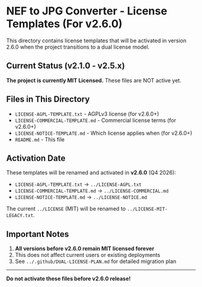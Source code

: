 # NEF to JPG Converter - License Templates (For v2.6.0)

This directory contains license templates that will be activated in version 2.6.0 when the project transitions to a dual license model.

## Current Status (v2.1.0 - v2.5.x)

**The project is currently MIT Licensed.** These files are NOT active yet.

## Files in This Directory

- `LICENSE-AGPL-TEMPLATE.txt` - AGPLv3 license (for v2.6.0+)
- `LICENSE-COMMERCIAL-TEMPLATE.md` - Commercial license terms (for v2.6.0+)
- `LICENSE-NOTICE-TEMPLATE.md` - Which license applies when (for v2.6.0+)
- `README.md` - This file

## Activation Date

These templates will be renamed and activated in **v2.6.0** (Q4 2026):
- `LICENSE-AGPL-TEMPLATE.txt` → `../LICENSE-AGPL.txt`
- `LICENSE-COMMERCIAL-TEMPLATE.md` → `../LICENSE-COMMERCIAL.md`
- `LICENSE-NOTICE-TEMPLATE.md` → `../LICENSE-NOTICE.md`

The current `../LICENSE` (MIT) will be renamed to `../LICENSE-MIT-LEGACY.txt`.

## Important Notes

1. **All versions before v2.6.0 remain MIT licensed forever**
2. This does not affect current users or existing deployments
3. See `../.github/DUAL-LICENSE-PLAN.md` for detailed migration plan

---

**Do not activate these files before v2.6.0 release!**
